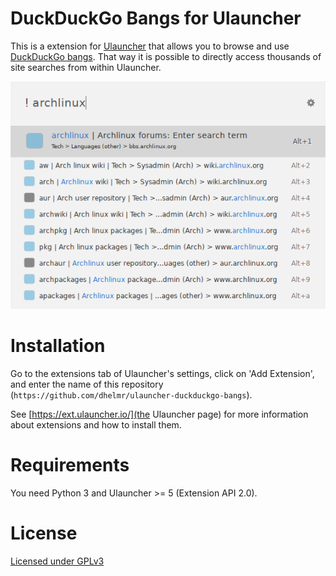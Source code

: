 # DuckDuckGo Bangs for Ulauncher

This is a extension for [Ulauncher](https://github.com/Ulauncher/Ulauncher) that allows you to browse and use [DuckDuckGo bangs](https://duckduckgo.com/bang). That way it is possible to directly access thousands of site searches from within Ulauncher.

![bang for archlinux](docs/bang_archlinux.png)

# Installation

Go to the extensions tab of Ulauncher's settings, click on 'Add Extension', and enter the name of this repository (`https://github.com/dhelmr/ulauncher-duckduckgo-bangs`).

See [https://ext.ulauncher.io/](the Ulauncher page) for more information about extensions and how to install them.

# Requirements

You need Python 3 and Ulauncher >= 5 (Extension API 2.0).

# License 

[Licensed under GPLv3](LICENSE)